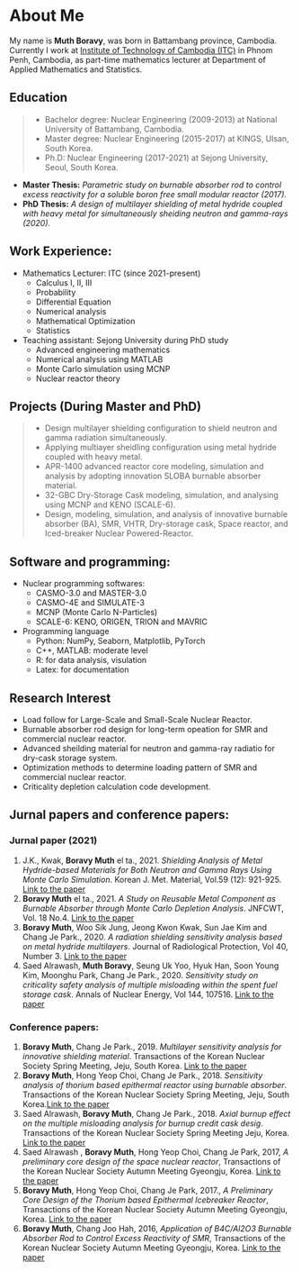 # About Me
My name is **Muth Boravy**, was born in Battambang province, Cambodia. Currently I work at [Institute of Technology of Cambodia (ITC)](https://itc.edu.kh/about-institute-of-technology-of-cambodia/) in Phnom Penh, Cambodia, as part-time  mathematics lecturer at Department of Applied Mathematics and Statistics. 

## Education
> * Bachelor degree: Nuclear Engineering (2009-2013) at National University of Battambang, Cambodia.
> * Master degree: Nuclear Engineering (2015-2017) at KINGS, Ulsan, South Korea.
> * Ph.D: Nuclear Engineering (2017-2021) at Sejong University, Seoul, South Korea.
  * **Master Thesis:** _Parametric study on burnable absorber rod to control excess reactivity for a soluble boron free small modular reactor (2017)._
  * **PhD Thesis:** _A design of multilayer shielding of metal hydride coupled with heavy metal for simultaneously sheiding neutron and gamma-rays (2020)._

## Work Experience:
* Mathematics Lecturer: ITC (since 2021-present)
  - Calculus I, II, III
  - Probability
  - Differential Equation
  - Numerical analysis
  - Mathematical Optimization
  - Statistics
* Teaching assistant: Sejong University during PhD study
  - Advanced engineering mathematics
  - Numerical analysis using MATLAB
  - Monte Carlo simulation using MCNP
  - Nuclear reactor theory

## Projects (During Master and PhD)
>* Design multilayer shielding configuration to shield neutron and gamma radiation simultaneously.
>* Applying multiayer sheidling configuration using metal hydride coupled with heavy metal.
>* APR-1400 advanced reactor core modeling, simulation and analysis by adopting innovation SLOBA burnable absorber material.
>* 32-GBC Dry-Storage Cask modeling, simulation, and analysing using MCNP and KENO (SCALE-6).
>* Design, modeling, simulation, and analysis of innovative burnable absorber (BA), SMR, VHTR, Dry-storage cask, Space reactor, and Iced-breaker Nuclear Powered-Reactor.

## Software and programming:
* Nuclear programming softwares:
  - CASMO-3.0 and MASTER-3.0
  - CASMO-4E and SIMULATE-3
  - MCNP (Monte Carlo N-Particles)
  - SCALE-6: KENO, ORIGEN, TRION and MAVRIC
* Programming language
  - Python: NumPy, Seaborn, Matplotlib, PyTorch
  - C++, MATLAB: moderate level
  - R: for data analysis, visulation
  - Latex: for documentation

## Research Interest
* Load follow for Large-Scale and Small-Scale Nuclear Reactor.
* Burnable absorber rod design for long-term opeation for SMR and commercial nuclear reactor.
* Advanced sheilding material for neutron and gamma-ray radiatio for dry-cask storage system.
* Optimization methods to determine loading pattern of SMR and commercial nuclear reactor.
* Criticality depletion calculation code development.

## Jurnal papers and conference papers:
### Jurnal paper (2021)
1. J.K., Kwak, **Boravy Muth** el ta., 2021. _Shielding Analysis of Metal Hydride-based Materials for Both Neutron and Gamma Rays Using Monte Carlo Simulation_. Korean J. Met. Material, Vol.59 (12): 921-925. [Link to the paper](http://kjmm.org/journal/view.php?doi=10.3365/KJMM.2021.59.12.921)
2. **Boravy Muth** el ta., 2021. _A Study on Reusable Metal Component as Burnable Absorber through Monte Carlo Depletion Analysis_. JNFCWT, Vol. 18 No.4. [Link to the paper](https://www.kci.go.kr/kciportal/ci/sereArticleSearch/ciSereArtiView.kci?sereArticleSearchBean.artiId=ART002672361)
3. **Boravy Muth**, Woo Sik Jung, Jeong Kwon Kwak, Sun Jae Kim and Chang Je Park., 2020. _A radiation shielding sensitivity analysis based on metal hydride multilayers_. Journal of Radiological Protection, Vol 40, Number 3. [Link to the paper](https://iopscience.iop.org/article/10.1088/1361-6498/ab9a08)
4. Saed Alrawash, **Muth Boravy**, Seung Uk Yoo, Hyuk Han, Soon Young Kim, Moonghu Park, Chang Je Park., 2020. _Sensitivity study on criticality safety analysis of multiple misloading within the spent fuel storage cask_. Annals of Nuclear Energy, Vol 144, 107516. [Link to the paper](https://www.sciencedirect.com/science/article/abs/pii/S0306454920302140?via%3Dihub)

### Conference papers:
1. **Boravy Muth**, Chang Je Park., 2019. _Multilayer sensitivity analysis for innovative shielding material_. Transactions of the Korean Nuclear Society Spring Meeting, Jeju, South Korea. [Link to the paper](https://www.researchgate.net/publication/340807537_Multilayer_sensitivity_analysis_for_innovative_shielding_material)
2. **Boravy Muth**, Hong Yeop Choi, Chang Je Park., 2018. _Sensitivity analysis of thorium based epithermal reactor using burnable absorber_. Transactions of the Korean Nuclear Society Spring Meeting, Jeju, South Korea.[Link to the paper](https://www.researchgate.net/publication/325483520_Sensitivity_Analysis_of_Thorium-based_Epithermal_Reactor_using_Burnable_Absorber)
3. Saed Alrawash, **Boravy Muth**, Chang Je Park., 2018. _Axial burnup effect on the multiple misloading analysis for burnup credit cask desig_. Transactions of the Korean Nuclear Society Spring Meeting Jeju, Korea. [Link to the paper](https://www.kns.org/files/pre_paper/41/19S-300-saed.pdf)
4. Saed Alrawash , **Boravy Muth**, Hong Yeop Choi, Chang Je Park, 2017, _A preliminary core design of the space nuclear reactor_, Transactions of the Korean Nuclear Society Autumn Meeting Gyeongju, Korea. [Link to the paper](https://muth1991.wordpress.com/wp-content/uploads/2018/03/kns2017a-space-reactor.pdf)
5. **Boravy Muth**, Hong Yeop Choi, Chang Je Park, 2017., _A Preliminary Core Design of the Thorium based Epithermal Icebreaker Reactor_, Transactions of the Korean Nuclear Society Autumn Meeting Gyeongju, Korea. [Link to the paper](https://www.researchgate.net/publication/321212858_A_Preliminary_Core_Design_of_the_Thorium_based_Epithermal_Icebreaker_Reactor)
6. **Boravy Muth**, Chang Joo Hah, 2016, _Application of B4C/Al2O3 Burnable Absorber Rod to Control Excess Reactivity of SMR_, Transactions of the Korean Nuclear Society Autumn Meeting Gyeongju, Korea. [Link to the paper](https://www.researchgate.net/publication/321213292_Application_of_B4CAl2O3_Burnable_Absorber_Rod_to_Control_Excess_Reactivity_of_SMR)
